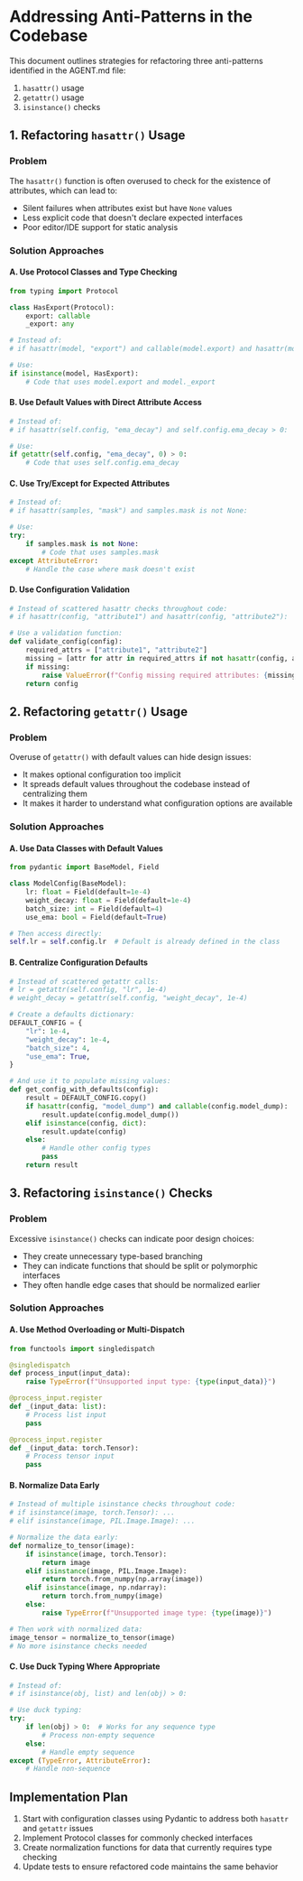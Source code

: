 # Addressing Anti-Patterns in the Codebase

This document outlines strategies for refactoring three anti-patterns identified in the AGENT.md file:

1. `hasattr()` usage
2. `getattr()` usage 
3. `isinstance()` checks

## 1. Refactoring `hasattr()` Usage

### Problem

The `hasattr()` function is often overused to check for the existence of attributes, which can lead to:
- Silent failures when attributes exist but have `None` values
- Less explicit code that doesn't declare expected interfaces
- Poor editor/IDE support for static analysis

### Solution Approaches

#### A. Use Protocol Classes and Type Checking

```python
from typing import Protocol

class HasExport(Protocol):
    export: callable
    _export: any

# Instead of:
# if hasattr(model, "export") and callable(model.export) and hasattr(model, "_export"):  

# Use:
if isinstance(model, HasExport):
    # Code that uses model.export and model._export
```

#### B. Use Default Values with Direct Attribute Access

```python
# Instead of:
# if hasattr(self.config, "ema_decay") and self.config.ema_decay > 0:

# Use:
if getattr(self.config, "ema_decay", 0) > 0:
    # Code that uses self.config.ema_decay
```

#### C. Use Try/Except for Expected Attributes

```python
# Instead of:
# if hasattr(samples, "mask") and samples.mask is not None:

# Use:
try:
    if samples.mask is not None:
        # Code that uses samples.mask
except AttributeError:
    # Handle the case where mask doesn't exist
```

#### D. Use Configuration Validation

```python
# Instead of scattered hasattr checks throughout code:
# if hasattr(config, "attribute1") and hasattr(config, "attribute2"):

# Use a validation function:
def validate_config(config):
    required_attrs = ["attribute1", "attribute2"]
    missing = [attr for attr in required_attrs if not hasattr(config, attr)]
    if missing:
        raise ValueError(f"Config missing required attributes: {missing}")
    return config
```

## 2. Refactoring `getattr()` Usage

### Problem

Overuse of `getattr()` with default values can hide design issues:
- It makes optional configuration too implicit
- It spreads default values throughout the codebase instead of centralizing them
- It makes it harder to understand what configuration options are available

### Solution Approaches

#### A. Use Data Classes with Default Values

```python
from pydantic import BaseModel, Field

class ModelConfig(BaseModel):
    lr: float = Field(default=1e-4)
    weight_decay: float = Field(default=1e-4)
    batch_size: int = Field(default=4) 
    use_ema: bool = Field(default=True)

# Then access directly:
self.lr = self.config.lr  # Default is already defined in the class
```

#### B. Centralize Configuration Defaults

```python
# Instead of scattered getattr calls:
# lr = getattr(self.config, "lr", 1e-4)
# weight_decay = getattr(self.config, "weight_decay", 1e-4)

# Create a defaults dictionary:
DEFAULT_CONFIG = {
    "lr": 1e-4,
    "weight_decay": 1e-4,
    "batch_size": 4,
    "use_ema": True,
}

# And use it to populate missing values:
def get_config_with_defaults(config):
    result = DEFAULT_CONFIG.copy()
    if hasattr(config, "model_dump") and callable(config.model_dump):
        result.update(config.model_dump())
    elif isinstance(config, dict):
        result.update(config)
    else:
        # Handle other config types
        pass
    return result
```

## 3. Refactoring `isinstance()` Checks

### Problem

Excessive `isinstance()` checks can indicate poor design choices:
- They create unnecessary type-based branching
- They can indicate functions that should be split or polymorphic interfaces
- They often handle edge cases that should be normalized earlier

### Solution Approaches

#### A. Use Method Overloading or Multi-Dispatch

```python
from functools import singledispatch

@singledispatch
def process_input(input_data):
    raise TypeError(f"Unsupported input type: {type(input_data)}")

@process_input.register
def _(input_data: list):
    # Process list input
    pass

@process_input.register
def _(input_data: torch.Tensor):
    # Process tensor input
    pass
```

#### B. Normalize Data Early

```python
# Instead of multiple isinstance checks throughout code:
# if isinstance(image, torch.Tensor): ...
# elif isinstance(image, PIL.Image.Image): ...

# Normalize the data early:
def normalize_to_tensor(image):
    if isinstance(image, torch.Tensor):
        return image
    elif isinstance(image, PIL.Image.Image):
        return torch.from_numpy(np.array(image))
    elif isinstance(image, np.ndarray):
        return torch.from_numpy(image)
    else:
        raise TypeError(f"Unsupported image type: {type(image)}")

# Then work with normalized data:
image_tensor = normalize_to_tensor(image)
# No more isinstance checks needed
```

#### C. Use Duck Typing Where Appropriate

```python
# Instead of:
# if isinstance(obj, list) and len(obj) > 0:

# Use duck typing:
try:
    if len(obj) > 0:  # Works for any sequence type
        # Process non-empty sequence
    else:
        # Handle empty sequence
except (TypeError, AttributeError):
    # Handle non-sequence
```

## Implementation Plan

1. Start with configuration classes using Pydantic to address both `hasattr` and `getattr` issues
2. Implement Protocol classes for commonly checked interfaces
3. Create normalization functions for data that currently requires type checking
4. Update tests to ensure refactored code maintains the same behavior